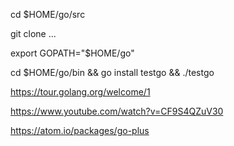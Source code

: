 cd $HOME/go/src

git clone ...

export GOPATH="$HOME/go"

cd $HOME/go/bin && go install testgo && ./testgo



https://tour.golang.org/welcome/1

https://www.youtube.com/watch?v=CF9S4QZuV30

https://atom.io/packages/go-plus
